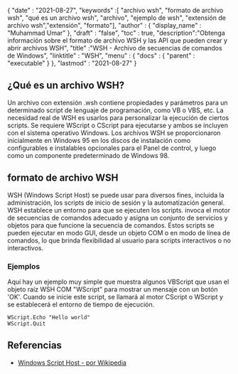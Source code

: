 {
  "date" : "2021-08-27",
  "keywords" :[ "archivo wsh", "formato de archivo wsh", "qué es un archivo wsh", "archivo", "ejemplo de wsh", "extensión de archivo wsh","extensión", "formato"],
  "author" : {
    "display_name" : "Muhammad Umar"
},
  "draft" : "false",
  "toc" : true,
  "description":"Obtenga información sobre el formato de archivo WSH y las API que pueden crear y abrir archivos WSH",
  "title" :"WSH - Archivo de secuencias de comandos de Windows",
  "linktitle" : "WSH",
  "menu" : {
    "docs" : {
      "parent" : "executable"
}
},
  "lastmod" : "2021-08-27"
}

## ¿Qué es un archivo WSH?
Un archivo con extensión .wsh contiene propiedades y parámetros para un determinado script de lenguaje de programación, como VB o VBS, etc. La necesidad real de WSH es usarlos para personalizar la ejecución de ciertos scripts. Se requiere WScript o CScript para ejecutarse y ambos se incluyen con el sistema operativo Windows. Los archivos WSH se proporcionaron inicialmente en Windows 95 en los discos de instalación como configurables e instalables opcionales para el Panel de control, y luego como un componente predeterminado de Windows 98.

## formato de archivo WSH
WSH (Windows Script Host) se puede usar para diversos fines, incluida la administración, los scripts de inicio de sesión y la automatización general. WSH establece un entorno para que se ejecuten los scripts. invoca el motor de secuencias de comandos adecuado y asigna un conjunto de servicios y objetos para que funcione la secuencia de comandos. Estos scripts se pueden ejecutar en modo GUI, desde un objeto COM o en modo de línea de comandos, lo que brinda flexibilidad al usuario para scripts interactivos o no interactivos.

### Ejemplos
Aquí hay un ejemplo muy simple que muestra algunos VBScript que usan el objeto raíz WSH COM "WScript" para mostrar un mensaje con un botón 'OK'. Cuando se inicie este script, se llamará al motor CScript o WScript y se establecerá el entorno de tiempo de ejecución.

```
WScript.Echo "Hello world"
WScript.Quit
```


## Referencias

* [Windows Script Host - por Wikipedia](https://en.wikipedia.org/wiki/Windows_Script_Host)



